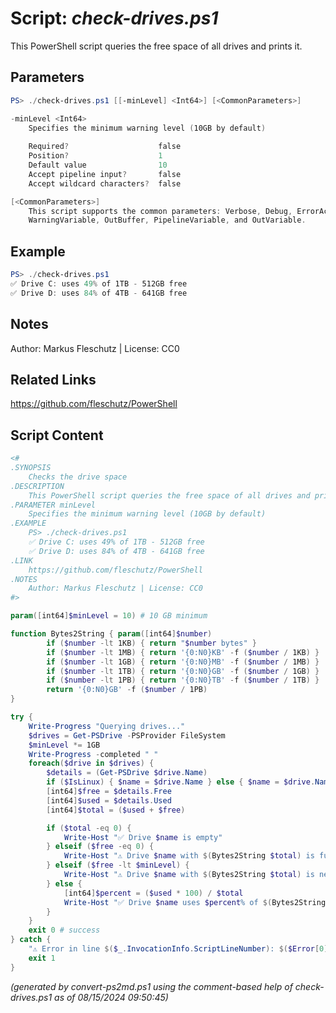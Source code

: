 Script: *check-drives.ps1*
========================

This PowerShell script queries the free space of all drives and prints it.

Parameters
----------
```powershell
PS> ./check-drives.ps1 [[-minLevel] <Int64>] [<CommonParameters>]

-minLevel <Int64>
    Specifies the minimum warning level (10GB by default)
    
    Required?                    false
    Position?                    1
    Default value                10
    Accept pipeline input?       false
    Accept wildcard characters?  false

[<CommonParameters>]
    This script supports the common parameters: Verbose, Debug, ErrorAction, ErrorVariable, WarningAction, 
    WarningVariable, OutBuffer, PipelineVariable, and OutVariable.
```

Example
-------
```powershell
PS> ./check-drives.ps1
✅ Drive C: uses 49% of 1TB - 512GB free
✅ Drive D: uses 84% of 4TB - 641GB free

```

Notes
-----
Author: Markus Fleschutz | License: CC0

Related Links
-------------
https://github.com/fleschutz/PowerShell

Script Content
--------------
```powershell
<#
.SYNOPSIS
	Checks the drive space
.DESCRIPTION
	This PowerShell script queries the free space of all drives and prints it.
.PARAMETER minLevel
	Specifies the minimum warning level (10GB by default)
.EXAMPLE
	PS> ./check-drives.ps1
	✅ Drive C: uses 49% of 1TB - 512GB free
	✅ Drive D: uses 84% of 4TB - 641GB free
.LINK
	https://github.com/fleschutz/PowerShell
.NOTES
	Author: Markus Fleschutz | License: CC0
#>

param([int64]$minLevel = 10) # 10 GB minimum

function Bytes2String { param([int64]$number)
        if ($number -lt 1KB) { return "$number bytes" }
        if ($number -lt 1MB) { return '{0:N0}KB' -f ($number / 1KB) }
        if ($number -lt 1GB) { return '{0:N0}MB' -f ($number / 1MB) }
        if ($number -lt 1TB) { return '{0:N0}GB' -f ($number / 1GB) }
        if ($number -lt 1PB) { return '{0:N0}TB' -f ($number / 1TB) }
        return '{0:N0}GB' -f ($number / 1PB)
}

try {
	Write-Progress "Querying drives..."
	$drives = Get-PSDrive -PSProvider FileSystem
	$minLevel *= 1GB
	Write-Progress -completed " "
	foreach($drive in $drives) {
		$details = (Get-PSDrive $drive.Name)
		if ($IsLinux) { $name = $drive.Name } else { $name = $drive.Name + ":" }
		[int64]$free = $details.Free
 		[int64]$used = $details.Used
		[int64]$total = ($used + $free)

		if ($total -eq 0) {
			Write-Host "✅ Drive $name is empty"
		} elseif ($free -eq 0) {
			Write-Host "⚠️ Drive $name with $(Bytes2String $total) is full"
		} elseif ($free -lt $minLevel) {
			Write-Host "⚠️ Drive $name with $(Bytes2String $total) is nearly full, $(Bytes2String $free) free"
		} else {
			[int64]$percent = ($used * 100) / $total
			Write-Host "✅ Drive $name uses $percent% of $(Bytes2String $total) - $(Bytes2String $free) free"
		}
	}
	exit 0 # success
} catch {
	"⚠️ Error in line $($_.InvocationInfo.ScriptLineNumber): $($Error[0])"
	exit 1
}
```

*(generated by convert-ps2md.ps1 using the comment-based help of check-drives.ps1 as of 08/15/2024 09:50:45)*
